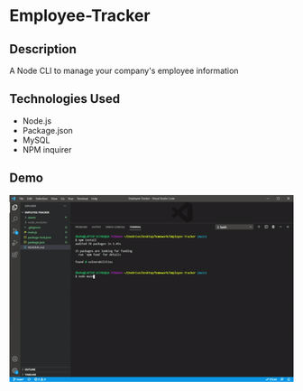 # Employee-Tracker

## Description
A Node CLI to manage your company's employee information

## Technologies Used
 - Node.js
 - Package.json
 - MySQL
 - NPM inquirer

## Demo
<img src = "./employeetracker.gif">
 